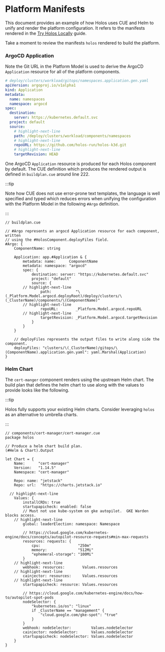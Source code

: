 # Platform Manifests

This document provides an example of how Holos uses CUE and Helm to unify and
render the platform configuration.  It refers to the manifests rendered in the
[Try Holos Locally](/docs/guides/try-holos/) guide.

Take a moment to review the manifests `holos` rendered to build the platform.

### ArgoCD Application

Note the Git URL in the Platform Model is used to derive the ArgoCD
`Application` resource for all of the platform components.

```yaml
# deploy/clusters/workload/gitops/namespaces.application.gen.yaml
apiVersion: argoproj.io/v1alpha1
kind: Application
metadata:
  name: namespaces
  namespace: argocd
spec:
  destination:
    server: https://kubernetes.default.svc
  project: default
  source:
    # highlight-next-line
    path: /deploy/clusters/workload/components/namespaces
    # highlight-next-line
    repoURL: https://github.com/holos-run/holos-k3d.git
    # highlight-next-line
    targetRevision: HEAD
```

One ArgoCD `Application` resource is produced for each Holos component by
default.  The CUE definition which produces the rendered output is defined in
`buildplan.cue` around line 222.

:::tip

Note how CUE does not use error-prone text templates, the language is well
specified and typed which reduces errors when unifying the configuration with
the Platform Model in the following `#Argo` definition.

:::

```cue
// buildplan.cue

// #Argo represents an argocd Application resource for each component, written
// using the #HolosComponent.deployFiles field.
#Argo: {
	ComponentName: string

	Application: app.#Application & {
		metadata: name:      ComponentName
		metadata: namespace: "argocd"
		spec: {
			destination: server: "https://kubernetes.default.svc"
			project: "default"
			source: {
        // highlight-next-line
				path:           "\(_Platform.Model.argocd.deployRoot)/deploy/clusters/\(_ClusterName)/components/\(ComponentName)"
        // highlight-next-line
				repoURL:        _Platform.Model.argocd.repoURL
        // highlight-next-line
				targetRevision: _Platform.Model.argocd.targetRevision
			}
		}
	}

	// deployFiles represents the output files to write along side the component.
	deployFiles: "clusters/\(_ClusterName)/gitops/\(ComponentName).application.gen.yaml": yaml.Marshal(Application)
}
```

### Helm Chart

The `cert-manger` component renders using the upstream Helm chart.  The build
plan that defines the helm chart to use along with the values to provide looks
like the following.

:::tip

Holos fully supports your existing Helm charts.  Consider leveraging `holos` as
an alternative to umbrella charts.

:::

```cue
// components/cert-manager/cert-manager.cue
package holos

// Produce a helm chart build plan.
(#Helm & Chart).Output

let Chart = {
	Name:      "cert-manager"
	Version:   "1.14.5"
	Namespace: "cert-manager"

	Repo: name: "jetstack"
	Repo: url:  "https://charts.jetstack.io"

  // highlight-next-line
	Values: {
		installCRDs: true
		startupapicheck: enabled: false
		// Must not use kube-system on gke autopilot.  GKE Warden blocks access.
    // highlight-next-line
		global: leaderElection: namespace: Namespace

		// https://cloud.google.com/kubernetes-engine/docs/concepts/autopilot-resource-requests#min-max-requests
		resources: requests: {
			cpu:                 "250m"
			memory:              "512Mi"
			"ephemeral-storage": "100Mi"
		}
    // highlight-next-line
		webhook: resources:        Values.resources
    // highlight-next-line
		cainjector: resources:     Values.resources
    // highlight-next-line
		startupapicheck: resource: Values.resources

		// https://cloud.google.com/kubernetes-engine/docs/how-to/autopilot-spot-pods
		nodeSelector: {
			"kubernetes.io/os": "linux"
			if _ClusterName == "management" {
				"cloud.google.com/gke-spot": "true"
			}
		}
		webhook: nodeSelector:         Values.nodeSelector
		cainjector: nodeSelector:      Values.nodeSelector
		startupapicheck: nodeSelector: Values.nodeSelector
	}
}
```
